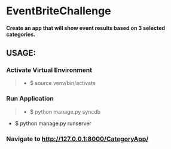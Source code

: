 # EventBriteChallenge
#### Create an app that will show event results based on 3 selected categories.

## USAGE:

### Activate Virtual Environment
> * $ source venv/bin/activate

### Run Application
> * $ python manage.py syncdb
* $ python manage.py runserver

### Navigate to http://127.0.0.1:8000/CategoryApp/
